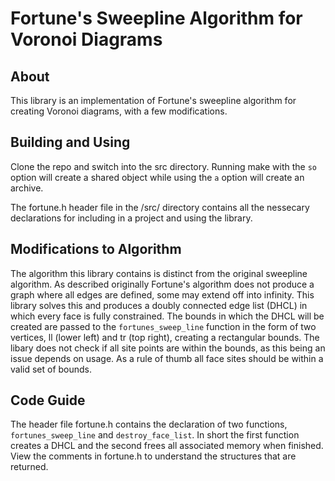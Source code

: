
# Fortune's Sweepline Algorithm for Voronoi Diagrams #

## About ##

This library is an implementation of Fortune's sweepline algorithm for creating Voronoi diagrams, with a few modifications.

## Building and Using ##

Clone the repo and switch into the src directory. Running make with the `so` option will create a shared object while using the `a` option will create an archive. 

The fortune.h header file in the /src/ directory contains all the nessecary declarations for including in a project and using the library.

## Modifications to Algorithm ##

The algorithm this library contains is distinct from the original sweepline algorithm. As described originally Fortune's algorithm does not produce a graph where all edges are defined, some may extend off into infinity. This library solves this and produces a doubly connected edge list (DHCL) in which every face is fully constrained. The bounds in which the DHCL will be created are passed to the `fortunes_sweep_line` function in the form of two vertices, ll (lower left) and tr (top right), creating a rectangular bounds. The libary does not check if all site points are within the bounds, as this being an issue depends on usage. As a rule of thumb all face sites should be within a valid set of bounds. 

## Code Guide ##

The header file fortune.h contains the declaration of two functions, `fortunes_sweep_line` and `destroy_face_list`. In short the first function creates a DHCL and the second frees all associated memory when finished. View the comments in fortune.h to understand the structures that are returned. 